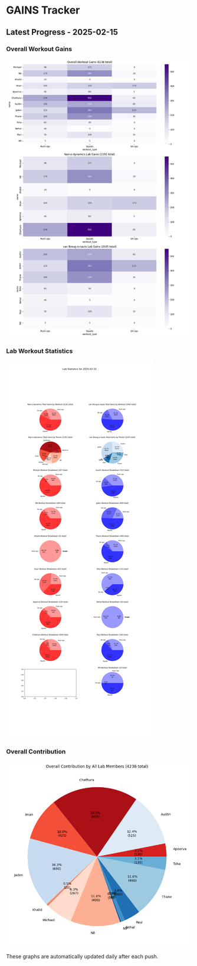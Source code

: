 # GAINS Tracker

## Latest Progress - 2025-02-15

### Overall Workout Gains
![Gains](Stats/gains_2025-02-15.png)

### Lab Workout Statistics
![Stats](Stats/stats_2025-02-15.png)

### Overall Contribution
![Overall Stats](Stats/stats_overall_2025-02-15.png)

These graphs are automatically updated daily after each push.
